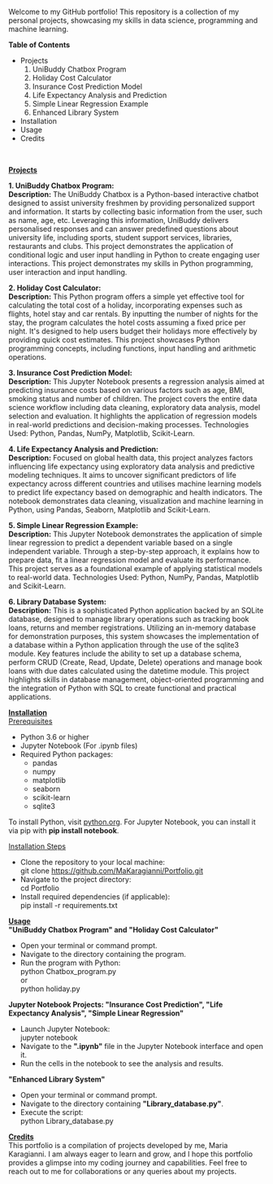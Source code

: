 Welcome to my GitHub portfolio! This repository is a collection of my personal projects, showcasing my skills in data science, programming and machine learning.

<b>Table of Contents</b> <br>
- Projects
  1. UniBuddy Chatbox Program
  2. Holiday Cost Calculator
  3. Insurance Cost Prediction Model
  4. Life Expectancy Analysis and Prediction
  5. Simple Linear Regression Example
  6. Enhanced Library System
- Installation
- Usage
- Credits<br>
<br>

<b><ins>Projects</ins></b><br>

<b>1. UniBuddy Chatbox Program:</b> <br>
<b>Description:</b> The UniBuddy Chatbox is a Python-based interactive chatbot designed to assist university freshmen by providing personalized support and information.
It starts by collecting basic information from the user, such as name, age, etc.
Leveraging this information, UniBuddy delivers personalised responses and can answer predefined questions about university life, including sports, student support services, libraries, restaurants and clubs.
This project demonstrates the application of conditional logic and user input handling in Python to create engaging user interactions.
This project demonstrates my skills in Python programming, user interaction and input handling.<br>

<b>2. Holiday Cost Calculator:</b> <br>
<b>Description:</b> This Python program offers a simple yet effective tool for calculating the total cost of a holiday, incorporating expenses such as flights, hotel stay and car rentals.
By inputting the number of nights for the stay, the program calculates the hotel costs assuming a fixed price per night.
It's designed to help users budget their holidays more effectively by providing quick cost estimates.
This project showcases Python programming concepts, including functions, input handling and arithmetic operations.<br>

<b>3. Insurance Cost Prediction Model:</b> <br>
<b>Description:</b> This Jupyter Notebook presents a regression analysis aimed at predicting insurance costs based on various factors such as age, BMI, smoking status and number of children.
The project covers the entire data science workflow including data cleaning, exploratory data analysis, model selection and evaluation.
It highlights the application of regression models in real-world predictions and decision-making processes.
Technologies Used: Python, Pandas, NumPy, Matplotlib, Scikit-Learn.<br>

<b>4. Life Expectancy Analysis and Prediction:</b> <br>
<b>Description:</b> Focused on global health data, this project analyzes factors influencing life expectancy using exploratory data analysis and predictive modeling techniques.
It aims to uncover significant predictors of life expectancy across different countries and utilises machine learning models to predict life expectancy based on demographic and health indicators.
The notebook demonstrates data cleaning, visualization and machine learning in Python, using Pandas, Seaborn, Matplotlib and Scikit-Learn.<br>

<b>5. Simple Linear Regression Example:</b> <br>
<b>Description:</b> This Jupyter Notebook demonstrates the application of simple linear regression to predict a dependent variable based on a single independent variable.
Through a step-by-step approach, it explains how to prepare data, fit a linear regression model and evaluate its performance.
This project serves as a foundational example of applying statistical models to real-world data.
Technologies Used: Python, NumPy, Pandas, Matplotlib and Scikit-Learn.<br>

<b>6. Library Database System:</b> <br>
<b>Description:</b> This is a sophisticated Python application backed by an SQLite database, designed to manage library operations such as tracking book loans, returns and member registrations.
Utilizing an in-memory database for demonstration purposes, this system showcases the implementation of a database within a Python application through the use of the sqlite3 module.
Key features include the ability to set up a database schema, perform CRUD (Create, Read, Update, Delete) operations and manage book loans with due dates calculated using the datetime module.
This project highlights skills in database management, object-oriented programming and the integration of Python with SQL to create functional and practical applications.<br>

<b><ins>Installation</ins></b><br>
<ins>Prerequisites</ins><br>
- Python 3.6 or higher
- Jupyter Notebook (For .ipynb files)
- Required Python packages:
    - pandas
    - numpy
    - matplotlib
    - seaborn
    - scikit-learn
    - sqlite3<br>
    
To install Python, visit [python.org](python.org). For Jupyter Notebook, you can install it via pip with <b>pip install notebook</b>.<br>

<ins>Installation Steps</ins></br>
- Clone the repository to your local machine:<br>
git clone https://github.com/MaKaragianni/Portfolio.git
- Navigate to the project directory:<br>
cd Portfolio
- Install required dependencies (if applicable):<br>
pip install -r requirements.txt<br>

<b><ins>Usage</ins></b><br>
<b>"UniBuddy Chatbox Program" and "Holiday Cost Calculator"</b><br>
- Open your terminal or command prompt.<br>
- Navigate to the directory containing the program.<br>
- Run the program with Python:<br>
python Chatbox_program.py<br>
or<br>
python holiday.py<br>

<b>Jupyter Notebook Projects: "Insurance Cost Prediction", "Life Expectancy Analysis", "Simple Linear Regression"</b><br>
- Launch Jupyter Notebook:<br>
jupyter notebook<br>
- Navigate to the <b>".ipynb"</b> file in the Jupyter Notebook interface and open it.<br>
- Run the cells in the notebook to see the analysis and results.<br>

<b>"Enhanced Library System"</b><br>
- Open your terminal or command prompt.<br>
- Navigate to the directory containing <b>"Library_database.py"</b>.<br>
- Execute the script:<br>
python Library_database.py<br>

<b><ins>Credits</ins></b><br>
This portfolio is a compilation of projects developed by me, Maria Karagianni.
I am always eager to learn and grow, and I hope this portfolio provides a glimpse into my coding journey and capabilities.
Feel free to reach out to me for collaborations or any queries about my projects.
